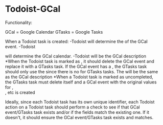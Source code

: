 # Todoist-GCal

Functionality:

GCal = Google Calendar
GTasks = Google Tasks

When a Todoist task is created: 
-Todoist <priority> will determine the <colour> of the GCal event.
-Todoist <section> will determine the GCal calendar.
-Todoist <description> will be the GCal description
*When the Todoist task is marked as <completed>, it should delete the GCal event and replace it with a <completed> GTasks task. If the GCal event has a <time range>, the GTasks task should only use the <start time> since there is no <end time> for GTasks tasks. The <description> will be the same as the GCal description
*When a Todoist task is marked as uncompleted, the GTasks task must delete itself and a GCal event with the original values for <priority>, <section>, etc is created

Ideally, since each Todoist task has its own unique identifier, each Todoist action on a Todoist task should perform a check to see if that GCal event/GTasks task exists and/or if the fields match the existing one. If it doesn't, it should ensure the GCal event/GTasks task exists and matches.
